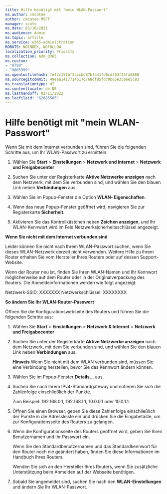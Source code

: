 ```yaml
---
title: Hilfe benötigt mit "mein WLAN-Passwort"
ms.author: cmcatee
author: cmcatee-MSFT
manager: scotv
ms.date: 03/16/2021
ms.audience: Admin
ms.topic: article
ms.service: o365-administration
ROBOTS: NOINDEX, NOFOLLOW
localization_priority: Priority
ms.collection: Adm_O365
ms.custom:
- "9799"
- "9005399"
ms.openlocfilehash: fe42c151bf2accbd87bfa41fd6cd493f45fa8860
ms.sourcegitcommit: 49eaa1417714617d768df85fd79b65e35b6e5c83
ms.translationtype: HT
ms.contentlocale: de-DE
ms.lasthandoff: 02/11/2022
ms.locfileid: "62685505"
---
```

# <a name="need-help-with-my-wi-fi-password"></a>Hilfe benötigt mit "mein WLAN-Passwort"

Wenn Sie mit dem Internet verbunden sind, führen Sie die folgenden Schritte aus, um Ihr WLAN-Passwort zu ermitteln:

1. Wählen Sie **Start** > **Einstellungen** > **Netzwerk und Internet** > **Netzwerk und Freigabecenter**

1. Suchen Sie unter der Registerkarte **Aktive Netzwerke anzeigen** nach dem Netzwerk, mit dem Sie verbunden sind, und wählen Sie den blauen Link neben **Verbindungen** aus.

1. Wählen Sie im Popup-Fenster die Option **WLAN- Eigenschaften**.

1. Wenn das neue Popup-Fenster geöffnet wird, navigieren Sie zur Registerkarte **Sicherheit**.

1. Aktivieren Sie das Kontrollkästchen neben **Zeichen anzeigen**, und Ihr WLAN-Kennwort wird im Feld Netzwerksicherheitsschlüssel angezeigt.

**Wenn Sie nicht mit dem Internet verbunden sind**

Leider können Sie nicht nach Ihrem WLAN-Passwort suchen, wenn Sie dieses WLAN-Netzwerk derzeit nicht verwenden. Weitere Hilfe zu Ihrem Router erhalten Sie vom Hersteller Ihres Routers oder auf dessen Support-Website.

Wenn der Router neu ist, finden Sie Ihren WLAN-Namen und Ihr Kennwort möglicherweise auf dem Router oder in der Originalverpackung des Routers. Die Anmeldeinformationen werden wie folgt angezeigt:

Netzwerk-SSID: XXXXXXX Netzwerkschlüssel: XXXXXXXX

**So ändern Sie Ihr WLAN-Router-Passwort**

Öffnen Sie die Konfigurationswebseite des Routers und führen Sie die folgenden Schritte aus:

1. Wählen Sie **Start** > **Einstellungen** > **Netzwerk & Internet** > **Netzwerk und Freigabecenter**

1. Suchen Sie unter der Registerkarte **Aktive Netzwerke anzeigen** nach dem Netzwerk, mit dem Sie verbunden sind, und wählen Sie den blauen Link neben **Verbindungen** aus.

    **Hinweis** Wenn Sie nicht mit dem WLAN verbunden sind, müssen Sie eine Verbindung herstellen, bevor Sie das Kennwort ändern können.

1. Wählen Sie im Popup-Fenster **Details...** aus.

1. Suchen Sie nach Ihrem IPv4-Standardgateway und notieren Sie sich die Zahlenfolge einschließlich der Punkte.

    Zum Beispiel: 192.168.0.1, 192.168.1.1, 10.0.0.1 oder 10.0.1.1.

1. Öffnen Sie einen Browser, geben Sie diese Zahlenfolge einschließlich der Punkte in die Adressleiste ein und drücken Sie die Eingabetaste, um zur Konfigurationsseite des Routers zu gelangen.

1. Wenn die Konfigurationsseite des Routers geöffnet wird, geben Sie Ihren Benutzernamen und Ihr Passwort ein.

    Wenn Sie den Standardbenutzernamen und das Standardkennwort für den Router noch nie geändert haben, finden Sie diese Informationen im Handbuch Ihres Routers.

    Wenden Sie sich an den Hersteller Ihres Routers, wenn Sie zusätzliche Unterstützung beim Anmelden auf der Webseite benötigen.

1. Sobald Sie angemeldet sind, suchen Sie nach den **WLAN-Einstellungen** und ändern Sie Ihr WLAN-Passwort.